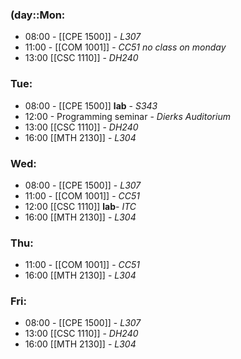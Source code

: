 ### (day::Mon:
 - 08:00 - [[CPE 1500]] - *L307*
 - 11:00 - [[COM 1001]] - *CC51* *no class on monday*
 - 13:00 [[CSC 1110]] - *DH240*
### Tue:
 - 08:00 - [[CPE 1500]] **lab** - *S343*
 - 12:00 - Programming seminar - *Dierks Auditorium*
 - 13:00 [[CSC 1110]] - *DH240*
 - 16:00 [[MTH 2130]] - *L304*
### Wed:
 - 08:00 - [[CPE 1500]]  - *L307*
 - 11:00 - [[COM 1001]] - *CC51*
 - 12:00 [[CSC 1110]] **lab**- *ITC*
 - 16:00 [[MTH 2130]] - *L304*
### Thu:
 - 11:00 - [[COM 1001]] - *CC51*
 - 16:00 [[MTH 2130]] - *L304*
### Fri:
 - 08:00 - [[CPE 1500]]  - *L307*
 - 13:00 [[CSC 1110]] - *DH240*
 - 16:00 [[MTH 2130]] - *L304*